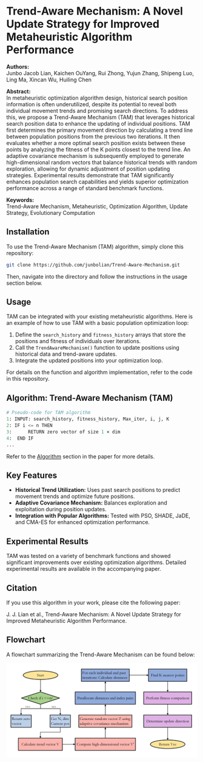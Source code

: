 # Trend-Aware Mechanism: A Novel Update Strategy for Improved Metaheuristic Algorithm Performance

**Authors:**  
Junbo Jacob Lian, Kaichen OuYang, Rui Zhong, Yujun Zhang, Shipeng Luo, Ling Ma, Xincan Wu, Huiling Chen  

**Abstract:**  
In metaheuristic optimization algorithm design, historical search position information is often underutilized, despite its potential to reveal both individual movement trends and promising search directions. To address this, we propose a Trend-Aware Mechanism (TAM) that leverages historical search position data to enhance the updating of individual positions. TAM first determines the primary movement direction by calculating a trend line between population positions from the previous two iterations. It then evaluates whether a more optimal search position exists between these points by analyzing the fitness of the K points closest to the trend line. An adaptive covariance mechanism is subsequently employed to generate high-dimensional random vectors that balance historical trends with random exploration, allowing for dynamic adjustment of position updating strategies. Experimental results demonstrate that TAM significantly enhances population search capabilities and yields superior optimization performance across a range of standard benchmark functions.

**Keywords:**  
Trend-Aware Mechanism, Metaheuristic, Optimization Algorithm, Update Strategy, Evolutionary Computation

## Installation

To use the Trend-Aware Mechanism (TAM) algorithm, simply clone this repository:

```bash
git clone https://github.com/junbolian/Trend-Aware-Mechanism.git
```

Then, navigate into the directory and follow the instructions in the usage section below.

## Usage

TAM can be integrated with your existing metaheuristic algorithms. Here is an example of how to use TAM with a basic population optimization loop:

1. Define the `search_history` and `fitness_history` arrays that store the positions and fitness of individuals over iterations.
2. Call the `TrendAwareMechanism()` function to update positions using historical data and trend-aware updates.
3. Integrate the updated positions into your optimization loop.

For details on the function and algorithm implementation, refer to the code in this repository.

## Algorithm: Trend-Aware Mechanism (TAM)

```python
# Pseudo-code for TAM algorithm
1: INPUT: search_history, fitness_history, Max_iter, i, j, K
2: IF i <= n THEN
3:      RETURN zero vector of size 1 × dim
4:  END IF
...
```

Refer to the [Algorithm](#) section in the paper for more details.

## Key Features
- **Historical Trend Utilization:** Uses past search positions to predict movement trends and optimize future positions.
- **Adaptive Covariance Mechanism:** Balances exploration and exploitation during position updates.
- **Integration with Popular Algorithms:** Tested with PSO, SHADE, JaDE, and CMA-ES for enhanced optimization performance.

## Experimental Results

TAM was tested on a variety of benchmark functions and showed significant improvements over existing optimization algorithms. Detailed experimental results are available in the accompanying paper.

## Citation

If you use this algorithm in your work, please cite the following paper:

J. J. Lian et al., Trend-Aware Mechanism: A Novel Update Strategy for Improved Metaheuristic Algorithm Performance.



## Flowchart

A flowchart summarizing the Trend-Aware Mechanism can be found below:

![Chart](Chart.png)

